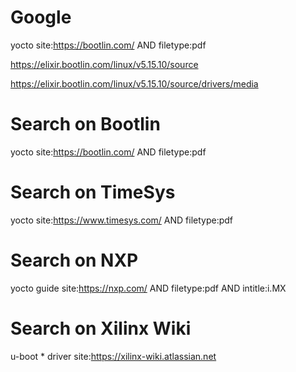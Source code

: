 # Google

yocto site:https://bootlin.com/ AND filetype:pdf

https://elixir.bootlin.com/linux/v5.15.10/source

https://elixir.bootlin.com/linux/v5.15.10/source/drivers/media

# Search on Bootlin

yocto site:https://bootlin.com/ AND filetype:pdf

# Search on TimeSys

yocto site:https://www.timesys.com/ AND filetype:pdf

# Search on NXP

yocto guide site:https://nxp.com/ AND filetype:pdf AND intitle:i.MX

# Search on Xilinx Wiki

u-boot * driver site:https://xilinx-wiki.atlassian.net
